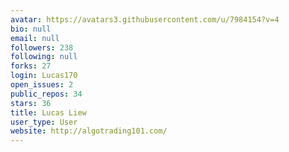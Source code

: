 ```yaml
---
avatar: https://avatars3.githubusercontent.com/u/7984154?v=4
bio: null
email: null
followers: 238
following: null
forks: 27
login: Lucas170
open_issues: 2
public_repos: 34
stars: 36
title: Lucas Liew
user_type: User
website: http://algotrading101.com/
---
```

